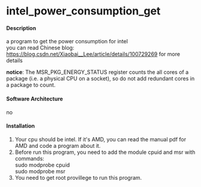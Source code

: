 # intel_power_consumption_get

#### Description
a program to get the power consumption for intel  
you can read Chinese blog: https://blog.csdn.net/Xiaobai__Lee/article/details/100729269 for more details

**notice**: The MSR_PKG_ENERGY_STATUS register counts the all cores of a package (i.e. a physical CPU on a socket), so do not add redundant cores in a package to count.

#### Software Architecture
no

#### Installation

1. Your cpu should be intel. If it's AMD, you can read the manual pdf for AMD and code a program about it.
2. Before run this program, you need to add the module cpuid and msr with commands:  
    sudo modprobe cpuid  
    sudo modprobe msr
3. You need to get root provillege to run this program.
